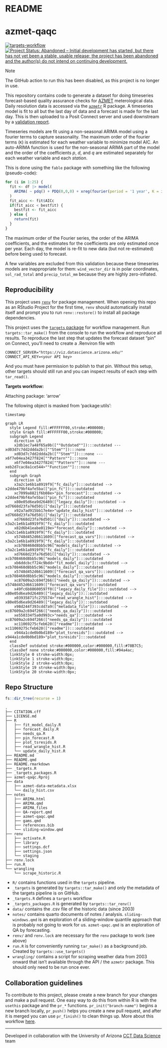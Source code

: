 # README


<!-- README.md is generated from README.qmd. Please edit that file -->

# azmet-qaqc

<!-- badges: start -->

[![targets-workflow](https://github.com/cct-datascience/azmet-qaqc/actions/workflows/targets.yaml/badge.svg)](https://github.com/cct-datascience/azmet-qaqc/actions/workflows/targets.yaml)
[![Project Status: Abandoned – Initial development has started, but
there has not yet been a stable, usable release; the project has been
abandoned and the author(s) do not intend on continuing
development.](https://www.repostatus.org/badges/latest/abandoned.svg)](https://www.repostatus.org/#abandoned)

<!-- badges: end -->

> [!NOTE]
>
> The GitHub action to run this has been disabled, as this project is no
> longer in use.

This repository contains code to generate a dataset for doing timeseries
forecast-based quality assurance checks for
[AZMET](https://ag.arizona.edu/azmet/) meterological data. Daily
resolution data is accessed via the
[`azmetr`](https://github.com/uace-azmet/azmetr) R package. A timeseries
model is fit to all but the last day of data and a forecast is made for
the last day. This is then uploaded to a Posit Connect server and used
downstream by a [validation
report](https://github.com/uace-azmet/azmet-qa-dashboard).

Timeseries models are fit using a non-seasonal ARIMA model using a
fourier terms to capture seasonality. The maximum order of the fourier
terms (`K`) is estimated for each weather variable to minimize model
AIC. An auto-ARIMA function is used for the non-seasonal ARIMA part of
the model and the order of the coefficients $p$, $d$, and $q$ are
estimated separately for each weather variable and each *station*.

This is done using the `fable` package with something like the following
(pseudo-code):

``` r
for (i in 1:25) {
  fit <- df |> model(
    ARIMA( ~ pdq() + PDQ(0,0,0) + xreg(fourier(period = '1 year', K = i)))
  )
  fit_aicc <- fit$AICc
  if(fit_aicc < bestfit) {
    bestfit <- fit_aicc
  } else {
    return(fit)
  }
}
```

The maximum order of the Fourier series, the order of the ARIMA
coefficients, and the estimates for the coefficients are only estimated
once per year. Each day, the model is re-fit to new data (but not
re-estimated) before being used to forecast.

A few variables are excluded from this validation because these
timeseries models are inappropriate for them: `wind_vector_dir` is in
polar coordinates, `sol_rad_total` and `precip_total_mm` because they
are highly zero-inflated.

## Reproducibility

This project uses
[`renv`](https://rstudio.github.io/renv/articles/renv.html) for package
management. When opening this repo as an RStudio Project for the first
time, `renv` should automatically install itself and prompt you to run
`renv::restore()` to install all package dependencies.

This project uses the [`targets`
package](https://docs.ropensci.org/targets/) for workflow management.
Run `targets::tar_make()` from the console to run the workflow and
reproduce all results. To reproduce the last step that updates the
forecast dataset “pin” on Connect, you’ll need to create a .Renviron
file with

    CONNECT_SERVER="https://viz.datascience.arizona.edu/"
    CONNECT_API_KEY=<your API key>

And you must have permission to publish to that pin. Without this setup,
other targets should still run and you can inspect results of each step
with `tar_read()`.

**Targets workflow:**

Attaching package: ‘arrow’

The following object is masked from ‘package:utils’:

    timestamp

``` mermaid
graph LR
  style Legend fill:#FFFFFF00,stroke:#000000;
  style Graph fill:#FFFFFF00,stroke:#000000;
  subgraph Legend
    direction LR
    x2db1ec7a48f65a9b([""Outdated""]):::outdated --- xd03d7c7dd2ddda2b([""Stem""]):::none
    xd03d7c7dd2ddda2b([""Stem""]):::none --- x6f7e04ea3427f824[""Pattern""]:::none
    x6f7e04ea3427f824[""Pattern""]:::none --- xeb2d7cac8a1ce544>""Function""]:::none
  end
  subgraph Graph
    direction LR
    x3a2c1e6b1a8919f9["fc_daily"]:::outdated --> x2dde479bf4afe5ba(["pin_fc"]):::outdated
    xc7099a8821f6b08e>"pin_forecast"]:::outdated --> x2dde479bf4afe5ba(["pin_fc"]):::outdated
    x80e05d6ea9d26489(["legacy_daily"]):::outdated --> xd7668d23fa76d501(["daily"]):::outdated
    x92a7ad915bb17e4e>"update_daily_hist"]:::outdated --> xd7668d23fa76d501(["daily"]):::outdated
    xd7668d23fa76d501(["daily"]):::outdated --> x3a2c1e6b1a8919f9["fc_daily"]:::outdated
    x82d6b41eabe0119e>"forecast_daily"]:::outdated --> x3a2c1e6b1a8919f9["fc_daily"]:::outdated
    x5748d452d6611609(["forecast_qa_vars"]):::outdated --> x3a2c1e6b1a8919f9["fc_daily"]:::outdated
    xcb708460d8bb5c96["models_daily"]:::outdated --> x3a2c1e6b1a8919f9["fc_daily"]:::outdated
    xd7668d23fa76d501(["daily"]):::outdated --> xcb708460d8bb5c96["models_daily"]:::outdated
    xb6ddcbcf724c9bdd>"fit_model_daily"]:::outdated --> xcb708460d8bb5c96["models_daily"]:::outdated
    x5748d452d6611609(["forecast_qa_vars"]):::outdated --> xcb708460d8bb5c96["models_daily"]:::outdated
    xc87609a2c694f266(["needs_qa_daily"]):::outdated --> x5748d452d6611609(["forecast_qa_vars"]):::outdated
    x49fc6b88600597f0(["legacy_daily_file"]):::outdated --> x80e05d6ea9d26489(["legacy_daily"]):::outdated
    x03935871fc275574>"read_wrangle_hist"]:::outdated --> x80e05d6ea9d26489(["legacy_daily"]):::outdated
    x98d244f393cdd7a9(["metadata_file"]):::outdated --> xc87609a2c694f266(["needs_qa_daily"]):::outdated
    xe550334f5a0d993c>"needs_qa"]:::outdated --> xc87609a2c694f266(["needs_qa_daily"]):::outdated
    xc11069275cfeb620(["readme"]):::outdated --> xc11069275cfeb620(["readme"]):::outdated
    x944a1cde0b0bd189>"plot_tsresids"]:::outdated --> x944a1cde0b0bd189>"plot_tsresids"]:::outdated
  end
  classDef outdated stroke:#000000,color:#000000,fill:#78B7C5;
  classDef none stroke:#000000,color:#000000,fill:#94a4ac;
  linkStyle 0 stroke-width:0px;
  linkStyle 1 stroke-width:0px;
  linkStyle 2 stroke-width:0px;
  linkStyle 19 stroke-width:0px;
  linkStyle 20 stroke-width:0px;
```

## Repo Structure

``` r
fs::dir_tree(recurse = 1)
```

    .
    ├── CITATION.cff
    ├── LICENSE.md
    ├── R
    │   ├── fit_model_daily.R
    │   ├── forecast_daily.R
    │   ├── needs_qa.R
    │   ├── pin_forecast.R
    │   ├── plot_tsresids.R
    │   ├── read_wrangle_hist.R
    │   └── update_daily_hist.R
    ├── README.md
    ├── README.qmd
    ├── README.rmarkdown
    ├── _targets.R
    ├── _targets_packages.R
    ├── azmet-qaqc.Rproj
    ├── data
    │   ├── azmet-data-metadata.xlsx
    │   └── daily_hist.csv
    ├── notes
    │   ├── ARIMA.html
    │   ├── ARIMA.qmd
    │   ├── ARIMA_files
    │   ├── QA-report.qmd
    │   ├── azmet-qaqc.qmd
    │   ├── gams.qmd
    │   ├── references.bib
    │   └── sliding-window.qmd
    ├── renv
    │   ├── activate.R
    │   ├── library
    │   ├── settings.dcf
    │   ├── settings.json
    │   └── staging
    ├── renv.lock
    ├── run.R
    └── wrangling
        └── scrape_historic.R

- `R/` contains functions used in the `targets` pipeline.
- `_targets` is generated by `targets::tar_make()` and only the metadata
  of the targets pipeline is on GitHub.
- `_targets.R` defines a `targets` workflow
- `_targets_packages.R` is generated by `targets::tar_renv()`
- `data/` contains the .csv file of the historic data (since 2003)
- `notes/` contains quarto documents of notes / analysis.
  `sliding-windows.qmd` is an exploration of a sliding-window quantile
  approach that is probably not going to work for us. `azmet-qaqc.qmd`
  is an exploration of QA by forecasting.
- `renv/` and `renv.lock` are necessary for the `renv` package to work
  (see above)
- `run.R` is for conveniently running `tar_make()` as a background job.
  Created by `targets::use_targets()`
- `wrangling/` contains a script for scraping weather data from 2003
  onward that isn’t available through the API / the `azmetr` package.
  This should only need to be run once ever.

## Collaboration guidelines

To contribute to this project, please create a new branch for your
changes and make a pull request. One easy way to do this from within R
is with the `usethis` package and the `pr_*` functions.
`pr_init("branch-name")` begins a new branch locally, `pr_push()` helps
you create a new pull request, and after it is merged you can use
`pr_finish()` to clean things up. More about this workflow
[here](https://usethis.r-lib.org/articles/pr-functions.html).

------------------------------------------------------------------------

Developed in collaboration with the University of Arizona [CCT Data
Science](https://datascience.cct.arizona.edu/) team
